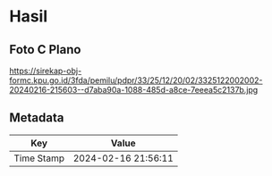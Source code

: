 # Hasil

## Foto C Plano

https://sirekap-obj-formc.kpu.go.id/3fda/pemilu/pdpr/33/25/12/20/02/3325122002002-20240216-215603--d7aba90a-1088-485d-a8ce-7eeea5c2137b.jpg


## Metadata

| Key        | Value               |
| ---------- | ------------------- |
| Time Stamp | 2024-02-16 21:56:11 |



